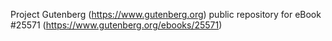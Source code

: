 Project Gutenberg (https://www.gutenberg.org) public repository for eBook #25571 (https://www.gutenberg.org/ebooks/25571)
